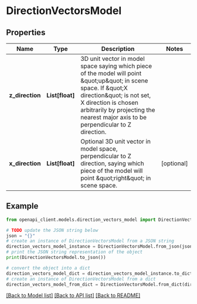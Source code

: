 # DirectionVectorsModel


## Properties

Name | Type | Description | Notes
------------ | ------------- | ------------- | -------------
**z_direction** | **List[float]** | 3D unit vector in model space saying which piece of the model will point \&quot;up\&quot; in scene space. If \&quot;X direction\&quot; is not set, X direction is chosen arbitrarily by projecting the nearest major axis to be perpendicular to Z direction.  | 
**x_direction** | **List[float]** | Optional 3D unit vector in model space, perpendicular to Z direction, saying which piece of the model will point \&quot;right\&quot; in scene space.  | [optional] 

## Example

```python
from openapi_client.models.direction_vectors_model import DirectionVectorsModel

# TODO update the JSON string below
json = "{}"
# create an instance of DirectionVectorsModel from a JSON string
direction_vectors_model_instance = DirectionVectorsModel.from_json(json)
# print the JSON string representation of the object
print(DirectionVectorsModel.to_json())

# convert the object into a dict
direction_vectors_model_dict = direction_vectors_model_instance.to_dict()
# create an instance of DirectionVectorsModel from a dict
direction_vectors_model_from_dict = DirectionVectorsModel.from_dict(direction_vectors_model_dict)
```
[[Back to Model list]](../README.md#documentation-for-models) [[Back to API list]](../README.md#documentation-for-api-endpoints) [[Back to README]](../README.md)


